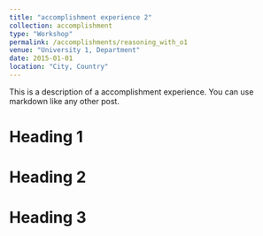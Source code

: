 ```yaml
---
title: "accomplishment experience 2"
collection: accomplishment
type: "Workshop"
permalink: /accomplishments/reasoning_with_o1
venue: "University 1, Department"
date: 2015-01-01
location: "City, Country"
---
```


This is a description of a accomplishment experience. You can use markdown like any other post.

Heading 1
======

Heading 2
======

Heading 3
======
